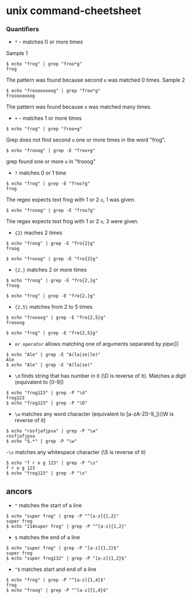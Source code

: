 # unix command-cheetsheet
### Quantifiers
- `*` - matches 0 or more times

Sample 1
```console
$ echo "frog" | grep "froo*g"
frog
```
The pattern was found because second `o` was matched 0 times.
Sample 2
```console
$ echo "froooooooog" | grep "froo*g"
froooooooog
```
The pattern was found because `o` was matched many times.

- `+` - matches 1 or more times
```console
$ echo "frog" | grep "froo+g"
```
Grep does not find second `o` one or more times in the word "frog".
```console
$ echo "frooog" | grep -E "froo+g"
```
grep found one or more `o` in "frooog" 
- `?` matches 0 or 1 time
```console
$ echo "frog" | grep -E "froo?g"
frog
```
The regex expects text frog with 1 or 2 `o`, 1 was given.

```console
$ echo "frooog" | grep -E "froo?g"
```
The regex expects text frog with 1 or 2 `o`, 3 were given.

- `{2}` maches 2 times
```console
$ echo "froog" | grep -E "fro{2}g"
froog
```
```console
$ echo "frooog" | grep -E "fro{2}g"
```

- `{2,}` matches 2 or more times
```console
$ echo "froog" | grep -E "fro{2,}g"
froog
```
```console
$ echo "frog" | grep -E "fro{2,}g"
```
- `{2,5}` matches from 2 to 5 times
```console
$ echo "froooog" | grep -E "fro{2,5}g"
froooog
```
```console
$ echo "frog" | grep -E "fro{2,5}g"
```
- `or operator` allows matching one of arguments separated by pipe(|)
```console 
$ echo "Ale" | grep -E "A(la|ze|le)"
Ale
$ echo "Ale" | grep -E "A(la|ze)"
```
- `\d` finds string that has number in it (\D is reverse of it).
 Matches a digit (equivalent to [0-9])
```console
$ echo "frog123" | grep -P "\d"
frog123
$ echo "frog123" | grep -P "\D"
```
- `\w` matches any word character (equivalent to [a-zA-Z0-9_])(\W is reverse of it)
 ```console
$ echo "rosfjafjpsa" | grep -P "\w"
rosfjafjpsa
$ echo "$.*" | grep -P "\w"
```
-`\s` matches any whitespace character (\S is reverse of it)
```console
$ echo "f r o g 123" | grep -P "\s"
f r o g 123
$ echo "frog123" | grep -P "\s"
```  
## ancors
- `^` matches the start of a line 
```console
$ echo "super frog" | grep -P "^[a-z]{1,2}"
super frog
$ echo "214super frog" | grep -P "^[a-z]{1,2}"
```
- `$` matches the end of a line
```console
$ echo "super frog" | grep -P "[a-z]{1,2}$"
super frog
$ echo "super frog132" | grep -P "[a-z]{1,2}$"
```
- `^$` matches start and end of a line
```console
$ echo "frog" | grep -P "^[a-z]{1,4}$"
frog
$ echo "froog" | grep -P "^[a-z]{1,4}$"
```